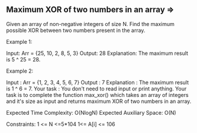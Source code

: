 Maximum XOR of two numbers in an array  =>
--------------------------------------

Given an array of non-negative integers of size N. Find the maximum possible XOR between two numbers present in the array.

Example 1:

Input:
Arr = {25, 10, 2, 8, 5, 3}
Output: 28
Explanation:
The maximum result is 5 ^ 25 = 28.

Example 2:

Input :
Arr = {1, 2, 3, 4, 5, 6, 7}
Output : 7
Explanation :
The maximum result is 1 ^ 6 = 7.
Your task :
You don't need to read input or print anything. Your task is to complete the function max_xor() which takes an array of integers and it's size as input and returns maximum XOR of two numbers in an array.
 
Expected Time Complexity: O(NlogN)
Expected Auxiliary Space: O(N)
 
Constraints:
1 <= N <=5*104
1<= A[i] <= 106
